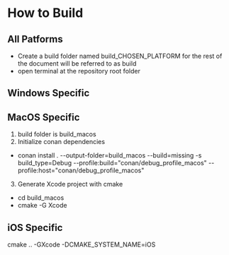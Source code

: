 # How to Build

## All Patforms

* Create a build folder named build_CHOSEN_PLATFORM for the rest of the document will be referred to as build
* open terminal at the repository root folder

## Windows Specific

## MacOS Specific

1. build folder is build_macos
2. Initialize conan dependencies
* conan install . --output-folder=build_macos --build=missing -s build_type=Debug --profile:build="conan/debug_profile_macos" --profile:host="conan/debug_profile_macos"
3. Generate Xcode project with cmake
*  cd build_macos
*  cmake -G Xcode

## iOS Specific
cmake .. -GXcode -DCMAKE_SYSTEM_NAME=iOS
